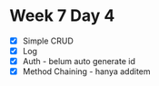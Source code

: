 # Week 7 Day 4
- [x] Simple CRUD
- [x] Log
- [x] Auth - belum auto generate id
- [x] Method Chaining - hanya additem
